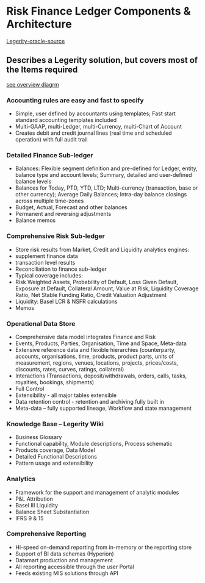 # Risk Finance Ledger Components & Architecture

[Legerity-oracle-source](https://coherence.java.net/assets/pdf/2015-07-02-Jeremey-Wood-Legerity-Finance-and-Risk-Coherence-SIG.pdf)

## Describes a Legerity solution, but covers most of the Items required
[see overview diagrm](https://github.com/putting/Documentation/blob/master/architecture/overview-risk-and-finance.jpg)


### Accounting rules are easy and fast to specify
- Simple, user defined by accountants using templates; Fast start standard
accounting templates included
- Multi-GAAP, multi-Ledger, multi-Currency, multi-Chart of Account
- Creates debit and credit journal lines (real time and scheduled operation)
with full audit trail

### Detailed Finance Sub-ledger
- Balances: Flexible segment definition and pre-defined for Ledger, entity,
balance type and account levels; Summary, detailed and user-defined
balance levels
- Balances for Today, PTD, YTD, LTD; Multi-currency (transaction, base or
other currency); Average Daily Balances; Intra-day balance closings across
multiple time-zones
- Budget, Actual, Forecast and other balances
- Permanent and reversing adjustments
- Balance memos

### Comprehensive Risk Sub-ledger
- Store risk results from Market, Credit and Liquidity analytics
engines:
- supplement finance data
- transaction level results
- Reconciliation to finance sub-ledger
- Typical coverage includes:
- Risk Weighted Assets, Probability of Default, Loss Given Default,
Exposure at Default, Collateral Amount, Value at Risk, Liquidity
Coverage Ratio, Net Stable Funding Ratio, Credit Valuation
Adjustment
- Liquidity: Basel LCR & NSFR calculations
- Memos

### Operational Data Store
- Comprehensive data model integrates Finance and Risk
- Events, Products, Parties, Organisation, Time and Space, Meta-data
- Extensive reference data and flexible hierarchies (counterparty,
accounts, organisations, time, products, product parts, units of
measurement, regions, venues, locations, projects, prices/costs,
discounts, rates, curves, ratings, collateral)
- Interactions (Transactions, deposit/withdrawals, orders, calls, tasks,
royalties, bookings, shipments)
- Full Control
- Extensibility - all major tables extensible
- Data retention control - retention and archiving fully built in
- Meta-data – fully supported lineage, Workflow and state management

### Knowledge Base – Legerity Wiki
- Business Glossary
- Functional capability, Module descriptions, Process schematic
- Products coverage, Data Model
- Detailed Functional Descriptions
- Pattern usage and extensibility

### Analytics
- Framework for the support and management of analytic
modules
- P&L Attribution
- Basel III Liquidity
- Balance Sheet Substantiation
- IFRS 9 & 15

### Comprehensive Reporting
- Hi-speed on-demand reporting from in-memory or the
reporting store
- Support of BI data schemas (Hyperion)
- Datamart production and management
- All reporting accessible through the user Portal
- Feeds existing MIS solutions through API


